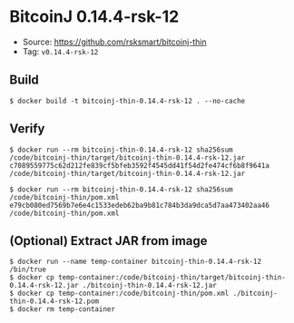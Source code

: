 # BitcoinJ 0.14.4-rsk-12

* Source: https://github.com/rsksmart/bitcoinj-thin
* Tag: `v0.14.4-rsk-12`

## Build

```
$ docker build -t bitcoinj-thin-0.14.4-rsk-12 . --no-cache
```

## Verify

```
$ docker run --rm bitcoinj-thin-0.14.4-rsk-12 sha256sum /code/bitcoinj-thin/target/bitcoinj-thin-0.14.4-rsk-12.jar
c7089559775c62d212fe839cf5bfeb3592f4545dd41f54d2fe474cf6b8f9641a  /code/bitcoinj-thin/target/bitcoinj-thin-0.14.4-rsk-12.jar

$ docker run --rm bitcoinj-thin-0.14.4-rsk-12 sha256sum /code/bitcoinj-thin/pom.xml
e79cb080ed7569b7e6e4c1533edeb62ba9b81c784b3da9dca5d7aa473402aa46  /code/bitcoinj-thin/pom.xml
```

## (Optional) Extract JAR from image

```
$ docker run --name temp-container bitcoinj-thin-0.14.4-rsk-12 /bin/true
$ docker cp temp-container:/code/bitcoinj-thin/target/bitcoinj-thin-0.14.4-rsk-12.jar ./bitcoinj-thin-0.14.4-rsk-12.jar
$ docker cp temp-container:/code/bitcoinj-thin/pom.xml ./bitcoinj-thin-0.14.4-rsk-12.pom
$ docker rm temp-container
```

